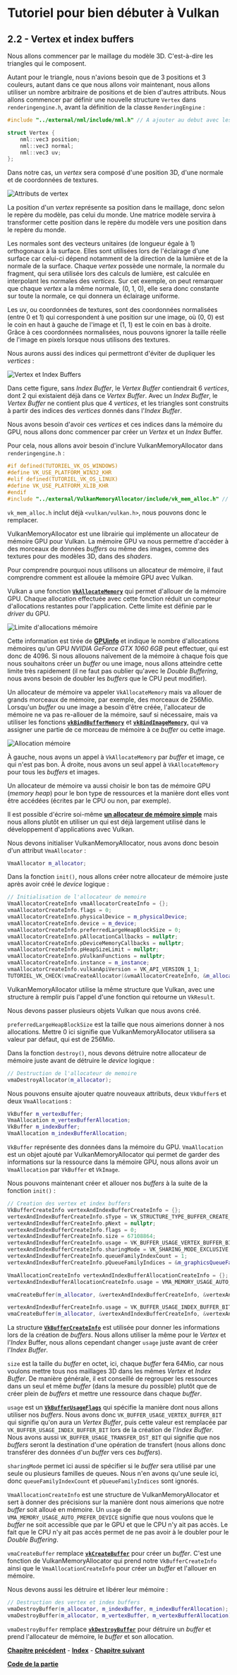 # Tutoriel pour bien débuter à Vulkan
## 2.2 - Vertex et index buffers

Nous allons commencer par le maillage du modèle 3D. C'est-à-dire les triangles qui le composent.

Autant pour le triangle, nous n'avions besoin que de 3 positions et 3 couleurs, autant dans ce que nous allons voir maintenant, nous allons utiliser un nombre arbitraire de positions et de bien d'autres attributs. Nous allons commencer par définir une nouvelle structure ``Vertex`` dans ``renderingengine.h``, avant la définition de la classe ``RenderingEngine`` :

```CPP
#include "../external/nml/include/nml.h" // A ajouter au debut avec les autres includes

struct Vertex {
	nml::vec3 position;
	nml::vec3 normal;
	nml::vec3 uv;
};
```

Dans notre cas, un *vertex* sera composé d'une position 3D, d'une normale et de coordonnées de textures.

![Attributs de vertex](images/vertex.png)

La position d'un *vertex* représente sa position dans le maillage, donc selon le repère du modèle, pas celui du monde. Une matrice modèle servira à transformer cette position dans le repère du modèle vers une position dans le repère du monde.

Les normales sont des vecteurs unitaires (de longueur égale à 1) orthogonaux à la surface. Elles sont utilisées lors de l'éclairage d'une surface car celui-ci dépend notamment de la direction de la lumière et de la normale de la surface. Chaque *vertex* possède une normale, la normale du fragment, qui sera utilisée lors des calculs de lumière, est calculée en interpolant les normales des *vertices*. Sur cet exemple, on peut remarquer que chaque *vertex* a la même normale, (0, 1, 0), elle sera donc constante sur toute la normale, ce qui donnera un éclairage uniforme.

Les uv, ou coordonnées de textures, sont des coordonnées normalisées (entre 0 et 1) qui correspondent à une position sur une image, où (0, 0) est le coin en haut à gauche de l'image et (1, 1) est le coin en bas à droite. Grâce à ces coordonnées normalisées, nous pouvons ignorer la taille réelle de l'image en pixels lorsque nous utilisons des textures.

Nous aurons aussi des indices qui permettront d'éviter de dupliquer les *vertices* :

![Vertex et Index Buffers](images/vertex_et_index_buffers.png)

Dans cette figure, sans *Index Buffer*, le *Vertex Buffer* contiendrait 6 *vertices*, dont 2 qui existaient déjà dans ce *Vertex Buffer*. Avec un *Index Buffer*, le *Vertex Buffer* ne contient plus que 4 *vertices*, et les triangles sont construits à partir des indices des *vertices* donnés dans l'*Index Buffer*.

Nous avons besoin d'avoir ces *vertices* et ces indices dans la mémoire du GPU, nous allons donc commencer par créer un *Vertex* et un *Index* Buffer.

Pour cela, nous allons avoir besoin d'inclure VulkanMemoryAllocator dans ``renderingengine.h`` :

```CPP
#if defined(TUTORIEL_VK_OS_WINDOWS)
#define VK_USE_PLATFORM_WIN32_KHR
#elif defined(TUTORIEL_VK_OS_LINUX)
#define VK_USE_PLATFORM_XLIB_KHR
#endif
#include "../external/VulkanMemoryAllocator/include/vk_mem_alloc.h" // Remplace "#include <vulkan/vulkan.h>"
```

``vk_mem_alloc.h`` inclut déjà ``<vulkan/vulkan.h>``, nous pouvons donc le remplacer.

VulkanMemoryAllocator est une librairie qui implémente un allocateur de mémoire GPU pour Vulkan. La mémoire GPU va nous permettre d'accéder à des morceaux de données *buffers* ou même des images, comme des textures pour des modèles 3D, dans des *shaders*.

Pour comprendre pourquoi nous utilisons un allocateur de mémoire, il faut comprendre comment est allouée la mémoire GPU avec Vulkan.

Vulkan a une fonction [**``VkAllocateMemory``**](https://registry.khronos.org/vulkan/specs/1.3-extensions/man/html/vkAllocateMemory.html) qui permet d'allouer de la mémoire GPU. Chaque allocation effectuée avec cette fonction réduit un compteur d'allocations restantes pour l'application. Cette limite est définie par le *driver* du GPU.

![Limite d'allocations mémoire](images/limite_allocations_memoire.png)

Cette information est tirée de [**GPUinfo**](https://vulkan.gpuinfo.org/listdevices.php) et indique le nombre d'allocations mémoires qu'un GPU *NVIDIA GeForce GTX 1060 6GB* peut effectuer, qui est donc de 4096. Si nous allouons naïvement de la mémoire à chaque fois que nous souhaitons créer un *buffer* ou une image, nous allons atteindre cette limite très rapidement (il ne faut pas oublier qu'avec le *Double Buffering*, nous avons besoin de doubler les *buffers* que le CPU peut modifier).

Un allocateur de mémoire va appeler ``VkAllocateMemory`` mais va allouer de grands morceaux de mémoire, par exemple, des morceaux de 256Mio. Lorsqu'un *buffer* ou une image a besoin d'être créée, l'allocateur de mémoire ne va pas re-allouer de la mémoire, sauf si nécessaire, mais va utiliser les fonctions [**``vkBindBufferMemory``**](https://registry.khronos.org/vulkan/specs/1.3-extensions/man/html/vkBindBufferMemory.html) et [**``vkBindImageMemory``**](https://registry.khronos.org/vulkan/specs/1.3-extensions/man/html/vkBindImageMemory.html), qui va assigner une partie de ce morceau de mémoire à ce *buffer* ou cette image.

![Allocation mémoire](images/allocation_memoire.png)

À gauche, nous avons un appel à ``VkAllocateMemory`` par *buffer* et image, ce qui n'est pas bon. À droite, nous avons un seul appel à ``VkAllocateMemory`` pour tous les *buffers* et images.

Un allocateur de mémoire va aussi choisir le bon tas de mémoire GPU (*memory heap*) pour le bon type de ressources et la manière dont elles vont être accédées (écrites par le CPU ou non, par exemple).

Il est possible d'écrire soi-même [**un allocateur de mémoire simple**](https://zaonirinku.github.io/vulkan_articles/memoryallocator.html) mais nous allons plutôt en utiliser un qui est déjà largement utilisé dans le développement d'applications avec Vulkan.

Nous devons initialiser VulkanMemoryAllocator, nous avons donc besoin d'un attribut ``VmaAllocator`` :

```CPP
VmaAllocator m_allocator;
```

Dans la fonction ``init()``, nous allons créer notre allocateur de mémoire juste après avoir créé le *device* logique :

```CPP
// Initialisation de l'allocateur de memoire
VmaAllocatorCreateInfo vmaAllocatorCreateInfo = {};
vmaAllocatorCreateInfo.flags = 0;
vmaAllocatorCreateInfo.physicalDevice = m_physicalDevice;
vmaAllocatorCreateInfo.device = m_device;
vmaAllocatorCreateInfo.preferredLargeHeapBlockSize = 0;
vmaAllocatorCreateInfo.pAllocationCallbacks = nullptr;
vmaAllocatorCreateInfo.pDeviceMemoryCallbacks = nullptr;
vmaAllocatorCreateInfo.pHeapSizeLimit = nullptr;
vmaAllocatorCreateInfo.pVulkanFunctions = nullptr;
vmaAllocatorCreateInfo.instance = m_instance;
vmaAllocatorCreateInfo.vulkanApiVersion = VK_API_VERSION_1_1;
TUTORIEL_VK_CHECK(vmaCreateAllocator(&vmaAllocatorCreateInfo, &m_allocator));
```

VulkanMemoryAllocator utilise la même structure que Vulkan, avec une structure à remplir puis l'appel d'une fonction qui retourne un ``VkResult``.

Nous devons passer plusieurs objets Vulkan que nous avons créé.

``preferredLargeHeapBlockSize`` est la taille que nous aimerions donner à nos allocations. Mettre 0 ici signifie que VulkanMemoryAllocator utilisera sa valeur par défaut, qui est de 256Mio.

Dans la fonction ``destroy()``, nous devons détruire notre allocateur de mémoire juste avant de détruire le *device* logique :

```CPP
// Destruction de l'allocateur de memoire
vmaDestroyAllocator(m_allocator);
```

Nous pouvons ensuite ajouter quatre nouveaux attributs, deux ``VkBuffer``s et deux ``VmaAllocation``s :

```CPP
VkBuffer m_vertexBuffer;
VmaAllocation m_vertexBufferAllocation;
VkBuffer m_indexBuffer;
VmaAllocation m_indexBufferAllocation;
```

``VkBuffer`` représente des données dans la mémoire du GPU. ``VmaAllocation`` est un objet ajouté par VulkanMemoryAllocator qui permet de garder des informations sur la ressource dans la mémoire GPU, nous allons avoir un ``VmaAllocation`` par ``VkBuffer`` et ``VkImage``.

Nous pouvons maintenant créer et allouer nos *buffers* à la suite de la fonction ``init()`` :

```CPP
// Creation des vertex et index buffers
VkBufferCreateInfo vertexAndIndexBufferCreateInfo = {};
vertexAndIndexBufferCreateInfo.sType = VK_STRUCTURE_TYPE_BUFFER_CREATE_INFO;
vertexAndIndexBufferCreateInfo.pNext = nullptr;
vertexAndIndexBufferCreateInfo.flags = 0;
vertexAndIndexBufferCreateInfo.size = 67108864;
vertexAndIndexBufferCreateInfo.usage = VK_BUFFER_USAGE_VERTEX_BUFFER_BIT | VK_BUFFER_USAGE_TRANSFER_DST_BIT;
vertexAndIndexBufferCreateInfo.sharingMode = VK_SHARING_MODE_EXCLUSIVE;
vertexAndIndexBufferCreateInfo.queueFamilyIndexCount = 1;
vertexAndIndexBufferCreateInfo.pQueueFamilyIndices = &m_graphicsQueueFamilyIndex;

VmaAllocationCreateInfo vertexAndIndexBufferAllocationCreateInfo = {};
vertexAndIndexBufferAllocationCreateInfo.usage = VMA_MEMORY_USAGE_AUTO_PREFER_DEVICE;

vmaCreateBuffer(m_allocator, &vertexAndIndexBufferCreateInfo, &vertexAndIndexBufferAllocationCreateInfo, &m_vertexBuffer, &m_vertexBufferAllocation, nullptr);

vertexAndIndexBufferCreateInfo.usage = VK_BUFFER_USAGE_INDEX_BUFFER_BIT | VK_BUFFER_USAGE_TRANSFER_DST_BIT;
vmaCreateBuffer(m_allocator, &vertexAndIndexBufferCreateInfo, &vertexAndIndexBufferAllocationCreateInfo, &m_indexBuffer, &m_indexBufferAllocation, nullptr);
```

La structure [**``VkBufferCreateInfo``**](https://registry.khronos.org/vulkan/specs/1.3-extensions/man/html/VkBufferCreateInfo.html) est utilisée pour donner les informations lors de la création de *buffers*. Nous allons utiliser la même pour le *Vertex* et l'*Index* Buffer, nous allons cependant changer ``usage`` juste avant de créer l'*Index Buffer*.

``size`` est la taille du *buffer* en octet, ici, chaque *buffer* fera 64Mio, car nous voulons mettre tous nos maillages 3D dans les mêmes *Vertex* et *Index Buffer*. De manière générale, il est conseillé de regrouper les ressources dans un seul et même *buffer* (dans la mesure du possible) plutôt que de créer plein de *buffers* et mettre une ressource dans chaque *buffer*.

``usage`` est un [**``VkBufferUsageFlags``**](https://registry.khronos.org/vulkan/specs/1.3-extensions/man/html/VkBufferUsageFlagBits.html) qui spécifie la manière dont nous allons utiliser nos *buffers*. Nous avons donc ``VK_BUFFER_USAGE_VERTEX_BUFFER_BIT`` qui signifie qu'on aura un *Vertex Buffer*, puis cette valeur est remplacée par ``VK_BUFFER_USAGE_INDEX_BUFFER_BIT`` lors de la création de l'*Index Buffer*. Nous avons aussi ``VK_BUFFER_USAGE_TRANSFER_DST_BIT`` qui signifie que nos *buffers* seront la destination d'une opération de transfert (nous allons donc transférer des données d'un *buffer* vers ces *buffers*).

``sharingMode`` permet ici aussi de spécifier si le *buffer* sera utilisé par une seule ou plusieurs familles de queues. Nous n'en avons qu'une seule ici, donc ``queueFamilyIndexCount`` et ``pQueueFamilyIndices`` sont ignorés.

``VmaAllocationCreateInfo`` est une structure de VulkanMemoryAllocator et sert à donner des précisions sur la manière dont nous aimerions que notre *buffer* soit alloué en mémoire. Un ``usage`` de ``VMA_MEMORY_USAGE_AUTO_PREFER_DEVICE`` signifie que nous voulons que le *buffer* ne soit accessible que par le GPU et que le CPU n'y ait pas accès. Le fait que le CPU n'y ait pas accès permet de ne pas avoir à le doubler pour le *Double Buffering*.

``vmaCreateBuffer`` remplace [**``vkCreateBuffer``**](https://registry.khronos.org/vulkan/specs/1.3-extensions/man/html/vkCreateBuffer.html) pour créer un *buffer*. C'est une fonction de VulkanMemoryAllocator qui prend notre ``VkBufferCreateInfo`` ainsi que le ``VmaAllocationCreateInfo`` pour créer un *buffer* et l'allouer en mémoire.

Nous devons aussi les détruire et libérer leur mémoire :

```CPP
// Destruction des vertex et index buffers
vmaDestroyBuffer(m_allocator, m_indexBuffer, m_indexBufferAllocation);
vmaDestroyBuffer(m_allocator, m_vertexBuffer, m_vertexBufferAllocation);
```

``vmaDestroyBuffer`` remplace [**``vkDestroyBuffer``**](https://registry.khronos.org/vulkan/specs/1.3-extensions/man/html/vkDestroyBuffer.html) pour détruire un *buffer* et prend l'allocateur de mémoire, le *buffer* et son allocation.

[**Chapitre précédent**](1.md) - [**Index**](../index.md) - [**Chapitre suivant**](3.md)

[**Code de la partie**](https://github.com/ZaOniRinku/TutorielVulkanFR/tree/partie2)
